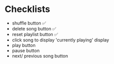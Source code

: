 # Checklists

* shuffle button ✅
* delete song button ✅
* reset playlist button ✅
* click song to display 'currently playing' display
* play button
* pause button
* next/ previous song button
